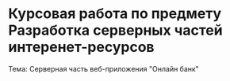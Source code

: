 # Курсовая работа по предмету Разработка серверных частей интеренет-ресурсов
Тема: Серверная часть веб-приложения "Онлайн банк"

